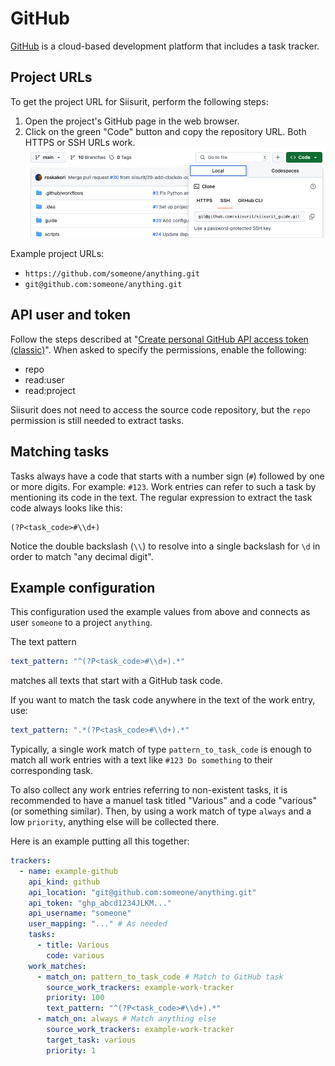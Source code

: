 # GitHub

[GitHub](https://github.com) is a cloud-based development platform that includes a task tracker.

## Project URLs

To get the project URL for Siisurit, perform the following steps:

1. Open the project's GitHub page in the web browser.
2. Click on the green "Code" button and copy the repository URL. Both HTTPS or SSH URLs work.<br>
   ![Choose the project URL in GitHub](github/01-project-url.png)

Example project URLs:

- `https://github.com/someone/anything.git`
- `git@github.com:someone/anything.git`

## API user and token

Follow the steps described at "[Create personal GitHub API access token (classic)](https://docs.github.com/en/authentication/keeping-your-account-and-data-secure/creating-a-personal-access-token#creating-a-personal-access-token-classic)". When asked to specify the permissions, enable the following:

- repo
- read:user
- read:project

Siisurit does not need to access the source code repository, but the `repo` permission is still needed to extract tasks.

## Matching tasks

Tasks always have a code that starts with a number sign (`#`) followed by one or more digits. For example: `#123`. Work entries can refer to such a task by mentioning its code in the text. The regular expression to extract the task code always looks like this:

```regexp
(?P<task_code>#\\d+)
```

Notice the double backslash (`\\`) to resolve into a single backslash for `\d` in order to match "any decimal digit".

## Example configuration

This configuration used the example values from above and connects as user `someone` to a project `anything`.

The text pattern

```yaml
text_pattern: "^(?P<task_code>#\\d+).*"
```

matches all texts that start with a GitHub task code.

If you want to match the task code anywhere in the text of the work entry, use:

```yaml
text_pattern: ".*(?P<task_code>#\\d+).*"
```

Typically, a single work match of type `pattern_to_task_code` is enough to match all work entries with a text like `#123 Do something` to their corresponding task.

To also collect any work entries referring to non-existent tasks, it is recommended to have a manuel task titled "Various" and a code "various" (or something similar). Then, by using a work match of type `always` and a low `priority`, anything else will be collected there.

Here is an example putting all this together:

```yaml
trackers:
  - name: example-github
    api_kind: github
    api_location: "git@github.com:someone/anything.git"
    api_token: "ghp_abcd1234JLKM..."
    api_username: "someone"
    user_mapping: "..." # As needed
    tasks:
      - title: Various
        code: various
    work_matches:
      - match_on: pattern_to_task_code # Match to GitHub task
        source_work_trackers: example-work-tracker
        priority: 100
        text_pattern: "^(?P<task_code>#\\d+).*"
      - match_on: always # Match anything else
        source_work_trackers: example-work-tracker
        target_task: various
        priority: 1
```
